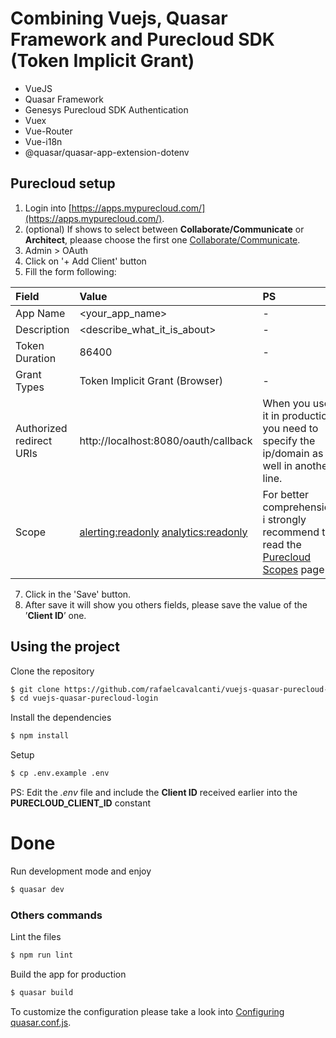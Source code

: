 # Combining Vuejs, Quasar Framework and Purecloud SDK (Token Implicit Grant)

- VueJS
- Quasar Framework
- Genesys Purecloud SDK Authentication
- Vuex
- Vue-Router
- Vue-i18n
- @quasar/quasar-app-extension-dotenv

## Purecloud setup

1. Login into [https://apps.mypurecloud.com/](https://apps.mypurecloud.com/).
2. (optional) If shows to select between **Collaborate/Communicate** or **Architect**, pleaase choose the first one [Collaborate/Communicate](https://apps.mypurecloud.com/directory).
3. Admin > OAuth
4. Click on '+ Add Client' button
5. Fill the form following:

| Field                    | Value                                    | PS                                                                                                                                                      |
| :----------------------- | :--------------------------------------- | :------------------------------------------------------------------------------------------------------------------------------------------------------ |
| App Name                 | <your_app_name>                          | -                                                                                                                                                       |
| Description              | <describe_what_it_is_about>              | -                                                                                                                                                       |
| Token Duration           | 86400                                    | -                                                                                                                                                       |
| Grant Types              | Token Implicit Grant (Browser)           | -                                                                                                                                                       |
| Authorized redirect URIs | http://localhost:8080/oauth/callback     | When you use it in production you need to specify the ip/domain as well in another line.                                                                |
| Scope                    | <alerting:readonly> <analytics:readonly> | For better comprehension i strongly recommend to read the [Purecloud Scopes](https://developer.mypurecloud.com/api/rest/authorization/scopes.html) page |

7. Click in the 'Save' button.
8. After save it will show you others fields, please save the value of the ’**Client ID**’ one.

## Using the project

Clone the repository

```sh
$ git clone https://github.com/rafaelcavalcanti/vuejs-quasar-purecloud-login
$ cd vuejs-quasar-purecloud-login
```

Install the dependencies

```sh
$ npm install
```

Setup

```sh
$ cp .env.example .env
```

PS: Edit the _.env_ file and include the **Client ID** received earlier into the **PURECLOUD_CLIENT_ID** constant

# Done

Run development mode and enjoy

```sh
$ quasar dev
```

### Others commands

Lint the files

```sh
$ npm run lint
```

Build the app for production

```sh
$ quasar build
```

To customize the configuration please take a look into [Configuring quasar.conf.js](https://quasar.dev/quasar-cli/quasar-conf-js).

